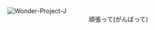 <img src="https://images.launchbox-app.com/c845fbe5-e8fb-4d83-acc8-31121b0ebf7e.png" alt="Wonder-Project-J"/>
<center>頑張って(がんばって)</p>
